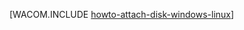 <properties linkid="manage-linux-howto-attach-a-disk" urlDisplayName="Attach a disk" pageTitle="Attach a disk to a virtual machine in Windows Azure" metaKeywords="Azure Linux virtual machine, Azure Windows virtual machine, Azure attach disk, Azure initialize disk" description="Learn how to attach a data disk to a Windows Azure virtual machine. Then initialize the disk in your Windows Server 2002 R2 or Linux virtual machine." metaCanonical="" services="virtual-machines" documentationCenter="" title="" authors=""  solutions="" writer="" manager="" editor=""  />





[WACOM.INCLUDE [howto-attach-disk-windows-linux](../includes/howto-attach-disk-windows-linux.md)]
